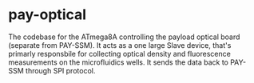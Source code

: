# pay-optical
The codebase for the ATmega8A controlling the payload optical board (separate from PAY-SSM). It acts as a one large Slave device, that's primarly responsbile for collecting optical density and fluorescence measurements on the microfluidics wells. It sends the data back to PAY-SSM through SPI protocol.
